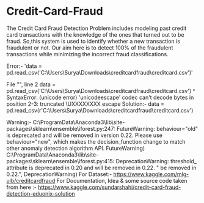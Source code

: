 # Credit-Card-Fraud

The Credit Card Fraud Detection Problem includes modeling past credit card transactions with the knowledge of the ones that turned out to be fraud. So,this system is used to identify whether a new transaction is fraudulent or not. Our aim here is to detect 100% of the fraudulent transactions while minimizing the incorrect fraud classifications.

Error:- 'data = pd.read_csv('C:\Users\Surya\Downloads\creditcardfraud\creditcard.csv')'

File "", line 2 data = pd.read_csv('C:\Users\Surya\Downloads\creditcardfraud\creditcard.csv') ^ SyntaxError: (unicode error) 'unicodeescape' codec can't decode bytes in position 2-3: truncated \UXXXXXXXX escape
Solution:- data = pd.read_csv(r'C:\Users\Surya\Downloads\creditcardfraud\creditcard.csv')

Warning:- C:\ProgramData\Anaconda3\lib\site-packages\sklearn\ensemble\iforest.py:247: FutureWarning: behaviour="old" is deprecated and will be removed in version 0.22. Please use behaviour="new", which makes the decision_function change to match other anomaly detection algorithm API. FutureWarning) C:\ProgramData\Anaconda3\lib\site-packages\sklearn\ensemble\iforest.py:415: DeprecationWarning: threshold_ attribute is deprecated in 0.20 and will be removed in 0.22. " be removed in 0.22.", DeprecationWarning)
For Dataset:-
https://www.kaggle.com/mlg-ulb/creditcardfraud
For Documentation, Idea & some source code taken from here :-
https://www.kaggle.com/sundarshahi/credit-card-fraud-detection-eduonix-solution

